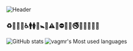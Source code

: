 ![Header](https://capsule-render.vercel.app/api?type=Waving&color=timeGradient&height=200&animation=fadeIn&section=header&text=Haloo-i-m-vagmr&fontSize=35)
### ♻🏧🚮🚰♿🚹🚺🚻🚼🚾⚠🚸⛔🚫🚳🚭🚯🚱🚷🔞💈
![GitHub stats](https://github-readme-stats.vercel.app/api?username=vagmr&show_icons=true&theme=gruvbox&count_private=true&hide=stars,commits,prs,issues,contribs)
![vagmr's Most used languages](https://github-readme-stats.vercel.app/api/top-langs/?username=vagmr&layout=compact&langs_count=9&count_private=true)
 

